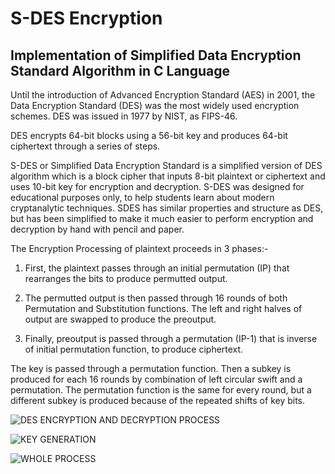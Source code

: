 # S-DES Encryption
## Implementation of Simplified Data Encryption Standard Algorithm in C Language

Until the introduction of Advanced Encryption Standard (AES) in 2001, the Data Encryption Standard (DES) was the most widely used encryption schemes.
DES was issued in 1977 by NIST, as FIPS-46.

DES encrypts 64-bit blocks using a 56-bit key and produces 64-bit ciphertext through a series of steps.

S-DES or Simplified Data Encryption Standard is a simplified version of DES algorithm which is a block cipher that inputs 8-bit plaintext or ciphertext and uses 10-bit key for encryption and decryption.
S-DES was designed for educational purposes only, to help students learn about modern cryptanalytic techniques. SDES has similar properties and structure as DES, but has been simplified to make it much easier to perform encryption and decryption by hand with pencil and paper.

The Encryption Processing of plaintext proceeds in 3 phases:-

1) First, the plaintext passes through an initial permutation (IP) that rearranges the bits to produce permutted output.

2) The permutted output is then passed through 16 rounds of both Permutation and Substitution functions. The left and right halves of output are swapped to produce the preoutput.

3) Finally, preoutput is passed through a permutation (IP-1) that is inverse of initial permutation function, to produce ciphertext.

The key is passed through a permutation function. Then a subkey is produced for each 16 rounds by combination of left circular swift and a permutation. The permutation function is the same for every round, but a different subkey is produced because of the repeated shifts of key bits.

![DES ENCRYPTION AND DECRYPTION PROCESS](https://www.brainkart.com/media/extra/0QHPefM.jpg)

![KEY GENERATION](https://www.brainkart.com/media/extra/ZaaYJhs.jpg)

![WHOLE PROCESS](https://sandilands.info/sgordon/images/sdes-encrypt-1-r123.png)

